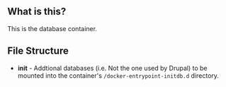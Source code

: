 ## What is this?
This is the database container.

## File Structure
* **init** - Addtional databases (i.e. Not the one used by Drupal) to be mounted into the container's `/docker-entrypoint-initdb.d` directory.
